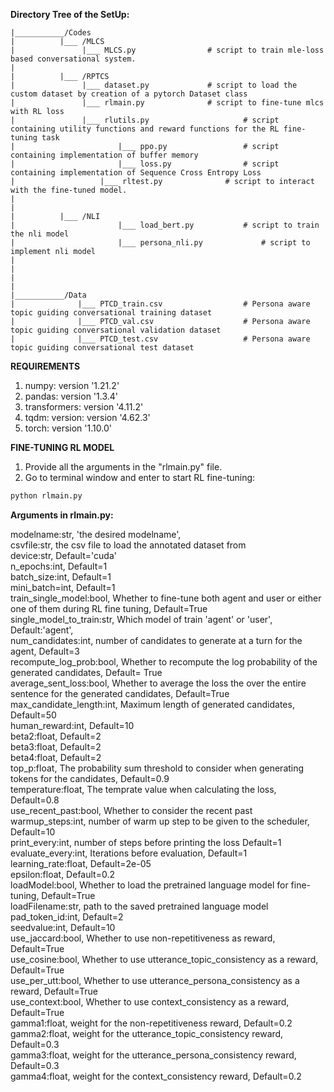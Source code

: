 ******Directory Tree of the SetUp:******

```
|___________/Codes
|	       |___ /MLCS
|	       		|___ MLCS.py				# script to train mle-loss based conversational system.
|
|	       |___ /RPTCS
|	       		|___ dataset.py				# script to load the custom dataset by creation of a pytorch Dataset class
|	       		|___ rlmain.py				# script to fine-tune mlcs with RL loss
|	       		|___ rlutils.py                     # script containing utility functions and reward functions for the RL fine-tuning task
|                       |___ ppo.py 				# script containing implementation of buffer memory
|                       |___ loss.py 				# script containing implementation of Sequence Cross Entropy Loss
|              		|___ rltest.py 				# script to interact with the fine-tuned model.
|
|
|	       |___ /NLI
|                       |___ load_bert.py 			# script to train the nli model
|                       |___ persona_nli.py 			# script to implement nli model
|
|
|
|
|___________/Data	 				 	         
|              |___ PTCD_train.csv					# Persona aware topic guiding conversational training dataset
|              |___ PTCD_val.csv					# Persona aware topic guiding conversational validation dataset
|              |___ PTCD_test.csv					# Persona aware topic guiding conversational test dataset 
```

******REQUIREMENTS******
1. numpy: version '1.21.2'
2. pandas: version '1.3.4'
3. transformers: version '4.11.2'
4. tqdm: version: version '4.62.3'
5. torch: version '1.10.0'


******FINE-TUNING RL MODEL******

1. Provide all the arguments in the "rlmain.py" file.
2. Go to terminal window and enter to start RL fine-tuning:<br>
```python
python rlmain.py 
```

******Arguments in rlmain.py:******

modelname:str, 'the desired modelname', <br>
csvfile:str, the csv file to load the annotated dataset from <br>
device:str, Default='cuda' <br>
n_epochs:int, Default=1 <br>
batch_size:int, Default=1 <br>
mini_batch=int, Default=1 <br>
train_single_model:bool, Whether to fine-tune both agent and user or either one of them during RL fine tuning, Default=True <br>
single_model_to_train:str, Which model of train 'agent' or 'user', Default:'agent', <br>
num_candidates:int, number of candidates to generate at a turn for the agent, Default=3 <br>
recompute_log_prob:bool, Whether to recompute the log probability of the generated candidates, Default= True <br>
average_sent_loss:bool, Whether to average the loss the over the entire sentence for the generated candidates, Default=True <br>
max_candidate_length:int, Maximum length of generated candidates, Default=50 <br>
human_reward:int, Default=10 <br>
beta2:float, Default=2 <br>
beta3:float, Default=2 <br>
beta4:float, Default=2 <br>
top_p:float, The probability sum threshold to consider when generating tokens for the candidates,  Default=0.9 <br>
temperature:float, The temprate value when calculating the loss, Default=0.8 <br>
use_recent_past:bool, Whether to consider the recent past <br>
warmup_steps:int, number of warm up step to be given to the scheduler, Default=10 <br>
print_every:int, number of steps before printing the loss Default=1 <br>
evaluate_every:int, Iterations before evaluation, Default=1 <br>
learning_rate:float, Default=2e-05 <br>
epsilon:float, Default=0.2 <br>
loadModel:bool, Whether to load the pretrained language model for fine-tuning, Default=True <br>
loadFilename:str, path to the saved pretrained language model <br>
pad_token_id:int, Default=2 <br>
seedvalue:int, Default=10 <br>
use_jaccard:bool, Whether to use non-repetitiveness as reward, Default=True <br>
use_cosine:bool, Whether to use utterance_topic_consistency as a reward, Default=True <br>
use_per_utt:bool, Whether to use utterance_persona_consistency as a reward, Default=True <br>
use_context:bool, Whether to use context_consistency as a reward, Default=True <br>
gamma1:float, weight for the non-repetitiveness reward, Default=0.2 <br>
gamma2:float, weight for the utterance_topic_consistency reward, Default=0.3 <br>
gamma3:float, weight for the utterance_persona_consistency reward, Default=0.3 <br>
gamma4:float, weight for the context_consistency reward, Default=0.2 <br>
